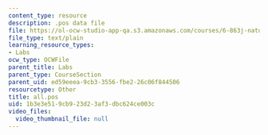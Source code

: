 ```yaml
---
content_type: resource
description: .pos data file
file: https://ol-ocw-studio-app-qa.s3.amazonaws.com/courses/6-863j-natural-language-and-the-computer-representation-of-knowledge-spring-2003/1b3e3e519cb923d23af3dbc624ce003c_all.pos
file_type: text/plain
learning_resource_types:
- Labs
ocw_type: OCWFile
parent_title: Labs
parent_type: CourseSection
parent_uid: ed59eeea-9cb3-3556-fbe2-26c06f844506
resourcetype: Other
title: all.pos
uid: 1b3e3e51-9cb9-23d2-3af3-dbc624ce003c
video_files:
  video_thumbnail_file: null
---
```

